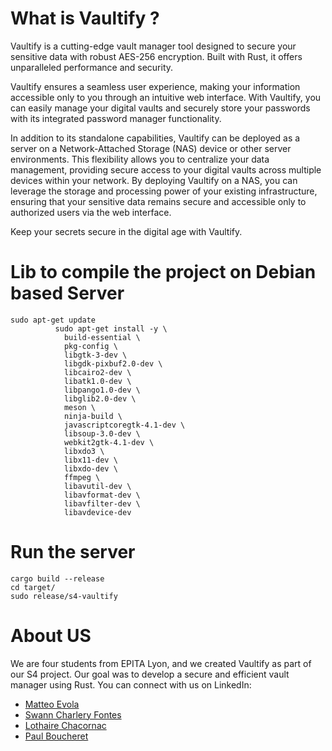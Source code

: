 # What is Vaultify ?
Vaultify is a cutting-edge vault manager tool designed to secure your sensitive data with robust AES-256 encryption. Built with Rust, it offers unparalleled performance and security.

Vaultify ensures a seamless user experience, making your information accessible only to you through an intuitive web interface. With Vaultify, you can easily manage your digital vaults and securely store your passwords with its integrated password manager functionality.

In addition to its standalone capabilities, Vaultify can be deployed as a server on a Network-Attached Storage (NAS) device or other server environments. This flexibility allows you to centralize your data management, providing secure access to your digital vaults across multiple devices within your network. By deploying Vaultify on a NAS, you can leverage the storage and processing power of your existing infrastructure, ensuring that your sensitive data remains secure and accessible only to authorized users via the web interface.

Keep your secrets secure in the digital age with Vaultify.

# Lib to compile the project on Debian based Server
```shell
sudo apt-get update
          sudo apt-get install -y \
            build-essential \
            pkg-config \
            libgtk-3-dev \
            libgdk-pixbuf2.0-dev \
            libcairo2-dev \
            libatk1.0-dev \
            libpango1.0-dev \
            libglib2.0-dev \
            meson \
            ninja-build \
            javascriptcoregtk-4.1-dev \
            libsoup-3.0-dev \
            webkit2gtk-4.1-dev \
            libxdo3 \
            libx11-dev \
            libxdo-dev \
            ffmpeg \
            libavutil-dev \
            libavformat-dev \
            libavfilter-dev \
            libavdevice-dev
```

# Run the server

```shell
cargo build --release
cd target/
sudo release/s4-vaultify
```

# About US
We are four students from EPITA Lyon, and we created Vaultify as part of our S4 project. Our goal was to develop a secure and efficient vault manager using Rust. You can connect with us on LinkedIn:

* [Matteo Evola](https://www.linkedin.com/in/matteo-evola/)
* [Swann Charlery Fontes](https://www.linkedin.com/in/swann-charlery-fontes-682a71232/)
* [Lothaire Chacornac](https://www.linkedin.com/in/lothaire-chacornac/)
* [Paul Boucheret](https://www.linkedin.com/in/paul-boucheret/)
